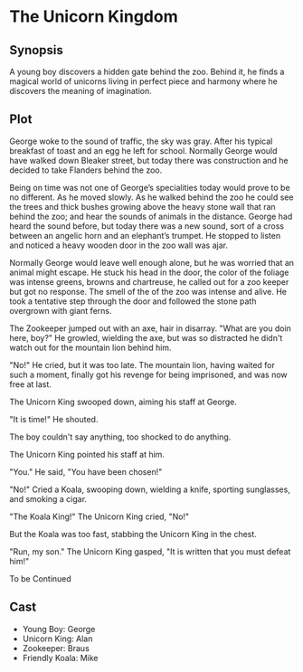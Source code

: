 # The Unicorn Kingdom

## Synopsis

A young boy discovers a hidden gate behind the zoo.
Behind it, he finds a magical world of unicorns living in perfect piece and harmony where he discovers the meaning of imagination.

## Plot

George woke to the sound of traffic, the sky was gray.
After his typical breakfast of toast and an egg he left for school.
Normally George would have walked down Bleaker street, but today there was construction and he decided to take Flanders behind the zoo.

Being on time was not one of George’s specialities today would prove to be no different.
As he moved slowly.
As he walked behind the zoo he could see the trees and thick bushes growing above the heavy stone wall that ran behind the zoo; and hear the sounds of animals in the distance.
George had heard the sound before, but today there was a new sound, sort of a cross between an angelic horn and an elephant’s trumpet.
He stopped to listen and noticed a heavy wooden door in the zoo wall was ajar.

Normally George would leave well enough alone, but he was worried that an animal might escape.
He stuck his head in the door, the color of the foliage was intense greens, browns and chartreuse, he called out for a zoo keeper but got no response.
The smell of the of the zoo was intense and alive.
He took a tentative step through the door and followed the stone path overgrown with giant ferns.

The Zookeeper jumped out with an axe, hair in disarray. "What are you doin here, boy?" He growled, wielding the axe, but was so distracted he didn't watch out for the mountain lion behind him.

"No!" He cried, but it was too late. The mountain lion, having waited for such a moment, finally got his revenge for being imprisoned, and was now free at last.

The Unicorn King swooped down, aiming his staff at George.

"It is time!" He shouted.

The boy couldn't say anything, too shocked to do anything.

The Unicorn King pointed his staff at him.

"You." He said, "You have been chosen!"

"No!" Cried a Koala, swooping down, wielding a knife, sporting sunglasses, and smoking a cigar.

"The Koala King!" The Unicorn King cried, "No!"

But the Koala was too fast, stabbing the Unicorn King in the chest.

"Run, my son." The Unicorn King gasped, "It is written that you must defeat him!"

To be Continued

## Cast

* Young Boy: George
* Unicorn King: Alan
* Zookeeper: Braus
* Friendly Koala: Mike

